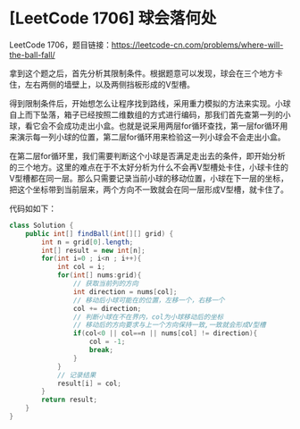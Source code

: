# [LeetCode 1706] 球会落何处


LeetCode 1706，题目链接：<https://leetcode-cn.com/problems/where-will-the-ball-fall/>

拿到这个题之后，首先分析其限制条件。根据题意可以发现，球会在三个地方卡住，左右两侧的墙壁上，以及两侧挡板形成的V型槽。

得到限制条件后，开始想怎么让程序找到路线，采用重力模拟的方法来实现。小球自上而下坠落，箱子已经按照二维数组的方式进行编码，那我们首先查第一列的小球，看它会不会成功走出小盒。也就是说采用两层for循环查找，第一层for循环用来演示每一列小球的位置，第二层for循环用来检验这一列小球会不会走出小盒。

在第二层for循环里，我们需要判断这个小球是否满足走出去的条件，即开始分析的三个地方。这里的难点在于不太好分析为什么不会再V型槽处卡住，小球卡住的V型槽都在同一层。那么只需要记录当前小球的移动位置，小球在下一层的坐标，把这个坐标带到当前层来，两个方向不一致就会在同一层形成V型槽，就卡住了。

代码如如下：

```java
class Solution {
    public int[] findBall(int[][] grid) {
        int n = grid[0].length;
        int[] result = new int[n];
        for(int i=0 ; i<n ; i++){
            int col = i;
            for(int[] nums:grid){
                // 获取当前列的方向
                int direction = nums[col];
                // 移动后小球可能在的位置，左移一个，右移一个
                col += direction;
                // 判断小球在不在界内，col为小球移动后的坐标
                // 移动后的方向要求与上一个方向保持一致,一致就会形成V型槽
                if(col<0 || col==n || nums[col] != direction){
                    col = -1;
                    break;
                }
            }
            // 记录结果
            result[i] = col;
        }
        return result;
    }
}
```

